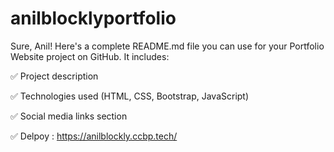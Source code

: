 # anilblocklyportfolio
Sure, Anil! Here's a complete README.md file you can use for your Portfolio Website project on GitHub. It includes:

✅ Project description

✅ Technologies used (HTML, CSS, Bootstrap, JavaScript)

✅ Social media links section

✅ Delpoy : https://anilblockly.ccbp.tech/
